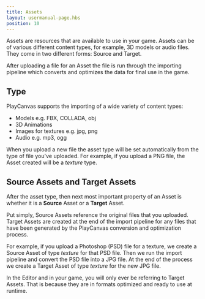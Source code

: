 ```yaml
---
title: Assets
layout: usermanual-page.hbs
position: 10
---
```


Assets are resources that are available to use in your game. Assets can be of various different content types, for example, 3D models or audio files. They come in two different forms: Source and Target.

After uploading a file for an Asset the file is run through the importing pipeline which converts and optimizes the data for final use in the game.

## Type

PlayCanvas supports the importing of a wide variety of content types:

* Models e.g. FBX, COLLADA, obj
* 3D Animations
* Images for textures e.g. jpg, png
* Audio e.g. mp3, ogg

When you upload a new file the asset type will be set automatically from the type of file you've uploaded. For example, if you upload a PNG file, the Asset created will be a *texture* type.

## Source Assets and Target Assets

After the asset type, then next most important property of an Asset is whether it is a **Source** Asset or a **Target** Asset.

Put simply, Source Assets reference the original files that you uploaded. Target Assets are created at the end of the import pipeline for any files that have been generated by the PlayCanvas conversion and optimization process.

For example, if you upload a Photoshop (PSD) file for a texture, we create a Source Asset of type *texture* for that PSD file. Then we run the import pipeline and convert the PSD file into a JPG file. At the end of the process we create a Target Asset of type *texture* for the new JPG file.

In the Editor and in your game, you will only ever be referring to Target Assets. That is because they are in formats optimized and ready to use at runtime.

